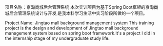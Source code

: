 项目名称：京淘商城后台管理系统
      本次实训项目为基于Spring Boot框架的京淘商城后台管理系统设计与开发,是我本科学习生活中实习阶段所做的一个项目。

Project Name: Jingtao mall background management system
      This training project is the design and development of Jingtao mall background management system based on spring boot framework.It's a project I did in the internship stage of my undergraduate study life.
